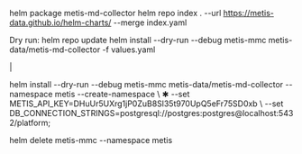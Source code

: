 
helm package metis-md-collector 
helm repo index . --url https://metis-data.github.io/helm-charts/ --merge index.yaml


Dry run:
helm repo update
helm install --dry-run --debug metis-mmc metis-data/metis-md-collector -f values.yaml 

|

helm install  --dry-run --debug metis-mmc metis-data/metis-md-collector --namespace metis --create-namespace \         ✱
  --set METIS_API_KEY=DHuUr5UXrg1jP0ZuB8Sl35t970UpQ5eFr75SD0xb \  --set DB_CONNECTION_STRINGS=postgresql://postgres:postgres@localhost:5432/platform;

  helm delete metis-mmc --namespace metis